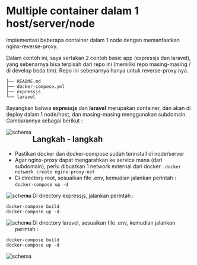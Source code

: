 # Multiple container dalam 1 host/server/node

Implementasi beberapa container dalam 1 node dengan memanfaatkan nginx-reverse-proxy. 

Dalam contoh ini, saya sertakan 2 contoh basic app (expressjs dan laravel), yang sebenarnya bisa terpisah dari repo ini (memiliki repo masing-masing / di develop beda tim). Repo ini sebenarnya hanya untuk reverse-proxy nya. 

```
├── README.md
├── docker-compose.yml
├── expressjs
└── laravel
```

Bayangkan bahwa **expressjs** dan **laravel** merupakan container, dan akan di deploy dalam 1 node/host, dan masing-masing menggunakan subdomain. Gambarannya sebagai berikut :


<img align="left" alt="schema" src="https://drive.google.com/uc?id=1aH_QhYeeyFmT1K9Vh8NLnsrIBdduEwmX&export=download" />


## Langkah - langkah

- Pastikan docker dan docker-compose sudah terinstall di node/server
- Agar nginx-proxy dapat mengarahkan ke service mana (dari subdomain), perlu dibuatkan 1 network external dari docker : ```docker network create nginx-proxy-net```
- Di directory root, sesuaikan file .env, kemudian jalankan perintah : ```docker-compose up -d```

<img align="left" alt="schema" src="https://drive.google.com/uc?id=1_P6cUws8B4nEkU-j2EzUudfx4456oWcc&export=download" />

- Di directory expressjs, jalankan perintah : 
```
docker-compose build
docker-compose up -d
```

<img align="left" alt="schema" src="https://drive.google.com/uc?id=1wx6lNhpiN7d-ulU5xi7XWPsDFxhDCanb&export=download" />


- Di directory laravel, sesuaikan file .env, kemudian jalankan perintah :
```
docker-compose build
docker-compose up -d
```

<img align="left" alt="schema" src="https://drive.google.com/uc?id=1Zxr8sJeopeiCIfCTpY2VUctA13lA2w6D&export=download" />